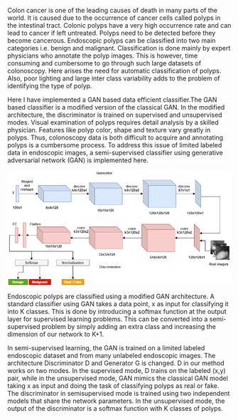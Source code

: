 Colon cancer is one of the leading causes of death in many parts of the world. It is caused due
to the occurrence of cancer cells called polyps in the intestinal tract. Colonic polyps have a very
high occurrence rate and can lead to cancer if left untreated. Polyps need to be detected before
they become cancerous. Endoscopic polyps can be classified into two main categories i.e. benign
and malignant. Classification is done mainly by expert physicians who annotate the polyp images.
This is however, time consuming and cumbersome to go through such large datasets of colonoscopy.
Here arises the need for automatic classification of polyps. Also, poor lighting and large inter class
variability adds to the problem of identifying the type of polyp.

Here I have implemented a GAN based data efficient classifier.The GAN based
classifier is a modified version of the classical GAN. In the modified architecture, the discriminator
is trained on supervised and unsupervised modes. Visual examination of polyps requires detail analysis by a skilled physician. Features like polyp
color, shape and texture vary greatly in polyps. Thus, colonoscopy data is both difficult to acquire
and annotating polyps is a cumbersome process. To address this issue of limited labeled data in endoscopic images, a semi-supervised classifier using generative adversarial network (GAN) is implemented here.

![alt text](https://github.com/avinashpaul2012/GAN-endoscopy-classification/blob/main/GAN%20diagram.png)

Endoscopic polyps are classified using a modified GAN architecture. A standard classifier using
GAN takes a data point, x as input for classifying it into K classes. This is done by introducing
a softmax function at the output layer for supervised learning problems. This can be converted
into a semi-supervised problem by simply adding an extra class and increasing the dimension of
our network to K+1.

In semi-supervised learning, the GAN is trained on a limited labeled endoscopic dataset and
from many unlabeled endoscopic images. The architecture Discriminator D and Generator G
is changed. D in our method works on two modes. In the supervised mode, D trains on the
labeled (x,y) pair, while in the unsupervised mode, GAN mimics the classical GAN model taking
x as input and doing the task of classifying polyps as real or fake. The discriminator in semisupervised
mode is trained using two independent models that share the network parameters. In
the unsupervised mode, the output of the discriminator is a softmax function with K classes of
polyps.
